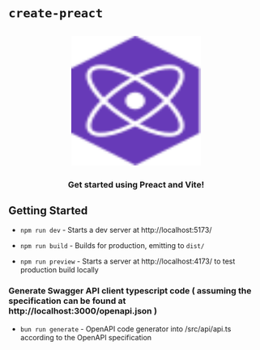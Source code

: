 # `create-preact`

<h2 align="center">
  <img height="256" width="256" src="./src/assets/preact.svg">
</h2>

<h3 align="center">Get started using Preact and Vite!</h3>

## Getting Started

- `npm run dev` - Starts a dev server at http://localhost:5173/

- `npm run build` - Builds for production, emitting to `dist/`

- `npm run preview` - Starts a server at http://localhost:4173/ to test production build locally

### Generate Swagger API client typescript code ( assuming the specification can be found at http://localhost:3000/openapi.json )

- `bun run generate` - OpenAPI code generator into /src/api/api.ts according to the OpenAPI specification
